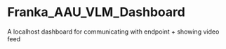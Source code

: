 # Franka_AAU_VLM_Dashboard
A localhost dashboard for communicating with endpoint + showing video feed
